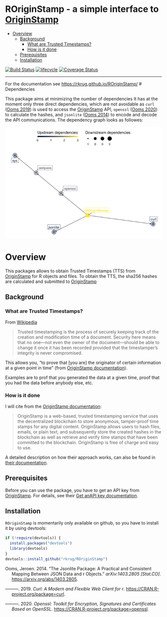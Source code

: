 ROriginStamp - a simple interface to
[OriginStamp](https://originstamp.org/)
================

-   [Overview](#overview)
    -   [Background](#background)
        -   [What are Trusted Timestamps?](#what-are-trusted-timestamps)
        -   [How is it done](#how-is-it-done)
    -   [Prerequisites](#prerequisites)
    -   [Installation](#installation)

<!-- README.md is generated from README.Rmd. Please edit that file -->

[![Build
Status](https://github.com/rkrug/ROriginStamp/actions/workflows/ci-eb.yaml/badge.svg)](https://github.com/rkrug/ROriginStamp/actions/workflows/ci-eb.yaml)
[![lifecycle](https://img.shields.io/badge/lifecycle-maturing-orange.svg)](https://www.tidyverse.org/lifecycle/#maturing)
[![Coverage
Status](https://img.shields.io/codecov/c/github/rkrug/ROriginStamp/master.svg)](https://codecov.io/github/rkrug/ROriginStamp?branch=master)

<!-- [![Inline docs](http://inch-ci.org/github/rkrug/ROriginStamp.svg?branch=master)](http://inch-ci.org/github/rkrug/ROriginStamp) -->
<!-- [CII Best Practices Badge](https://bestpractices.coreinfrastructure.org/en/projects/2094) -->

------------------------------------------------------------------------

For the documentation see <https://rkrug.github.io/ROriginStamp/> \#
Dependencies

This package aims at minimizing the number of dependencies It has at the
moment only three direct dependencies, which are not avoidable as `curl`
([Ooms 2019](#ref-curlR)) is used to access the
[OriginStamp](https://originstamp.com) API, `openssl` ([Ooms
2020](#ref-opensslR)) to calculate the hashes, and `jsonlite` ([Ooms
2014](#ref-jsonliteR)) to encode and decode the API communications. The
dependency graph looks as followes:

![Dependency graph](dep_graph.png)

# Overview

This packages allows to obtain Trusted Timestamps (TTS) from
[OriginStamp](https://originstamp.com) for R objects and files. To
obtain the TTS, the sha256 hashes are calculated and submitted to
[OriginStamp](https://originstamp.com)

## Background

### What are Trusted Timestamps?

From [Wikipedia](https://en.wikipedia.org/wiki/Trusted_timestamping)

> Trusted timestamping is the process of securely keeping track of the
> creation and modification time of a document. Security here means that
> no one—not even the owner of the document—should be able to change it
> once it has been recorded provided that the timestamper’s integrity is
> never compromised.

This allows you, “to prove that \[you are\] the originator of certain
information at a given point in time” (from [OriginStamp
documentation](https://docs.originstamp.com/guide/#about-this-documentation)).

Examples are to prof that you generated the data at a given time, proof
that you had the data before anybody else, etc.

### How is it done

I will cite from the [OriginStamp
documentation](https://docs.originstamp.com/guide/#introduction):

> OriginStamp is a web-based, trusted timestamping service that uses the
> decentralized blockchain to store anonymous, tamper-proof time stamps
> for any digital content. OriginStamp allows users to hash files,
> emails, or plain text, and subsequently store the created hashes in
> the blockchain as well as retrieve and verify time stamps that have
> been committed to the blockchain. OriginStamp is free of charge and
> easy to use.

A detailed description on how their approach works, can also be found in
[their
documentation](https://docs.originstamp.com/guide/originstamp.html#preparation-of-digital-content).

## Prerequisites

Before you can use the package, you have to get an API key from
[OriginStamp](https://docs.originstamp.com). For details, see their [Get
anAPI key
documentation](https://docs.originstamp.com/guide/gettingstarted.html#get-an-api-key).

## Installation

`ROriginStamp` is momentarily only available on github, so you have to
install it by using devtools:

``` r
if (!require(devtools)) {
  install.packages("devtools")
  library(devtools)
}
devtools::install_github("rkrug/ROriginStamp")
```

<div id="refs" class="references csl-bib-body hanging-indent">

<div id="ref-jsonliteR" class="csl-entry">

Ooms, Jeroen. 2014. “The Jsonlite Package: A Practical and Consistent
Mapping Between JSON Data and r Objects.” *arXiv:1403.2805 \[Stat.CO\]*.
<https://arxiv.org/abs/1403.2805>.

</div>

<div id="ref-curlR" class="csl-entry">

———. 2019. *Curl: A Modern and Flexible Web Client for r*.
<https://CRAN.R-project.org/package=curl>.

</div>

<div id="ref-opensslR" class="csl-entry">

———. 2020. *Openssl: Toolkit for Encryption, Signatures and Certificates
Based on OpenSSL*. <https://CRAN.R-project.org/package=openssl>.

</div>

</div>
